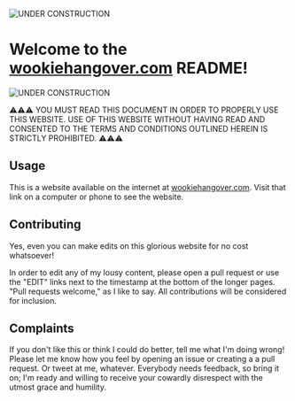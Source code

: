 ![UNDER CONSTRUCTION](https://wookiehangover.com/wip.gif)

# Welcome to the [wookiehangover.com][1] README!

![UNDER CONSTRUCTION](https://wookiehangover.com/wip.gif)

⚠️⚠️⚠️ YOU MUST READ THIS DOCUMENT IN ORDER TO PROPERLY USE THIS WEBSITE. USE OF THIS WEBSITE WITHOUT HAVING READ AND CONSENTED TO THE TERMS AND CONDITIONS OUTLINED HEREIN IS STRICTLY PROHIBITED. ⚠️⚠️⚠️

## Usage

This is a website available on the internet at [wookiehangover.com][1]. Visit that link on a computer or phone to see the website.

## Contributing

Yes, even you can make edits on this glorious website for no cost whatsoever!

In order to edit any of my lousy content, please open a pull request or use the "EDIT" links next to the timestamp at the bottom of the longer pages. "Pull requests welcome," as I like to say. All contributions will be considered for inclusion.

## Complaints

If you don't like this or think I could do better, tell me what I'm doing wrong! Please let me know how you feel by opening an issue or creating a a pull request. Or tweet at me, whatever. Everybody needs feedback, so bring it on; I'm ready and willing to receive your cowardly disrespect with the utmost grace and humility.

[1]: https://wookiehangover.com
